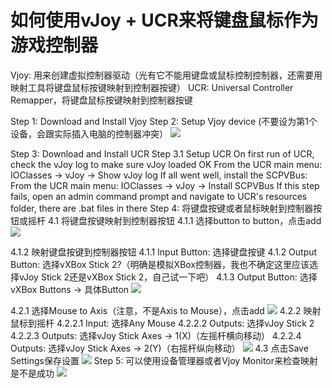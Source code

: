 # 如何使用vJoy + UCR来将键盘鼠标作为游戏控制器

Vjoy: 用来创建虚拟控制器驱动（光有它不能用键盘或鼠标控制控制器，还需要用映射工具将键盘鼠标按键映射到控制器按键）
UCR: Universal Controller Remapper，将键盘鼠标按键映射到控制器按键

Step 1: Download and Install Vjoy
Step 2: Setup Vjoy device (不要设为第1个设备，会跟实际插入电脑的控制器冲突）
![](https://i.imgur.com/ZqA9t8Z.png)

Step 3: Download and Install UCR
Step 3.1 Setup UCR
On first run of UCR, check the vJoy log to make sure vJoy loaded OK
From the UCR main menu: IOClasses -> vJoy -> Show vJoy log
If all went well, install the SCPVBus:
From the UCR main menu: IOClasses -> vJoy -> Install SCPVBus
If this step fails, open an admin command prompt and navigate to UCR's resources folder, there are .bat files in there
Step 4: 将键盘按键或者鼠标映射到控制器按钮或摇杆
4.1 将键盘按键映射到控制器按钮
4.1.1 选择button to button，点击add
![](https://i.imgur.com/eXrtnPQ.png)

4.1.2 映射键盘按键到控制器按钮
4.1.1 Input Button: 选择键盘按键
4.1.2 Output Button: 选择vXBox Stick 2?（明确是模拟XBox控制器，我也不确定这里应该选择vJoy Stick 2还是vXBox Stick 2，自己试一下吧）
4.1.3 Output Button: 选择vXBox Buttons -> 具体Button
![](https://i.imgur.com/uuZ87oi.png)

4.2.1 选择Mouse to Axis（注意，不是Axis to Mouse），点击add
![](https://i.imgur.com/pgmcGmp.png)
4.2.2 映射鼠标到摇杆
4.2.2.1 Input: 选择Any Mouse
4.2.2.2 Outputs: 选择vJoy Stick 2
4.2.2.3 Outputs: 选择vJoy Stick Axes -> 1(X)（左摇杆横向移动）
4.2.2.4 Outputs: 选择vJoy Stick Axes -> 2(Y)（右摇杆纵向移动）
![](https://i.imgur.com/p1nBK66.png)
4.3 点击Save Settings保存设置
![](https://i.imgur.com/P4NZfr5.png)
Step 5: 可以使用设备管理器或者Vjoy Monitor来检查映射是不是成功
![](https://i.imgur.com/B40GrZV.png)